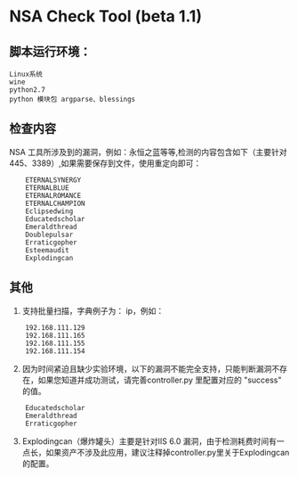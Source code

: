 # NSA Check Tool (beta 1.1)  

## 脚本运行环境： 
    Linux系统
    wine
    python2.7
    python 模块包 argparse、blessings
    

## 检查内容
NSA 工具所涉及到的漏洞，例如：永恒之蓝等等,检测的内容包含如下（主要针对445、3389）,如果需要保存到文件，使用重定向即可：
```
    ETERNALSYNERGY
    ETERNALBLUE
    ETERNALROMANCE
    ETERNALCHAMPION
    Eclipsedwing
    Educatedscholar
    Emeraldthread
    Doublepulsar
    Erraticgopher
    Esteemaudit
    Explodingcan
```

## 其他 

1.  支持批量扫描，字典例子为： ip，例如：

```
    192.168.111.129
    192.168.111.165
    192.168.111.155
    192.168.111.154
```

2.  因为时间紧迫且缺少实验环境，以下的漏洞不能完全支持，只能判断漏洞不存在，如果您知道并成功测试，请完善controller.py 里配置对应的 "success" 的值。

```
    Educatedscholar
    Emeraldthread
    Erraticgopher
```

3.  Explodingcan（爆炸罐头）主要是针对IIS 6.0 漏洞，由于检测耗费时间有一点长，如果资产不涉及此应用，建议注释掉controller.py里关于Explodingcan的配置。

